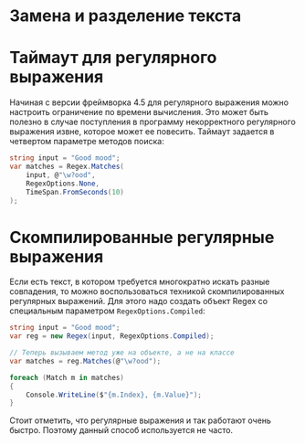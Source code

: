 # Замена и разделение текста





# Таймаут для регулярного выражения

Начиная с версии фреймворка 4.5 для регулярного выражения можно  настроить ограничение по времени вычисления. Это может быть полезно в  случае поступления в программу некорректного регулярного выражения  извне, которое может ее повесить. Таймаут задается в четвертом параметре методов поиска:

```c#
string input = "Good mood";
var matches = Regex.Matches(
    input, @"\w?ood",
    RegexOptions.None,
	TimeSpan.FromSeconds(10)
);
```



# Скомпилированные регулярные выражения

Если есть текст, в котором требуется многократно искать разные  совпадения, то можно воспользоваться техникой скомпилированных  регулярных выражений. Для этого надо создать объект Regex со специальным параметром `RegexOptions.Compiled`:

```c#
string input = "Good mood";
var reg = new Regex(input, RegexOptions.Compiled);

// Теперь вызываем метод уже на объекте, а не на классе
var matches = reg.Matches(@"\w?ood");

foreach (Match m in matches)
{
    Console.WriteLine($"{m.Index}, {m.Value}");
}
```

Стоит отметить, что регулярные выражения и так работают очень быстро. Поэтому данный способ используется не часто.